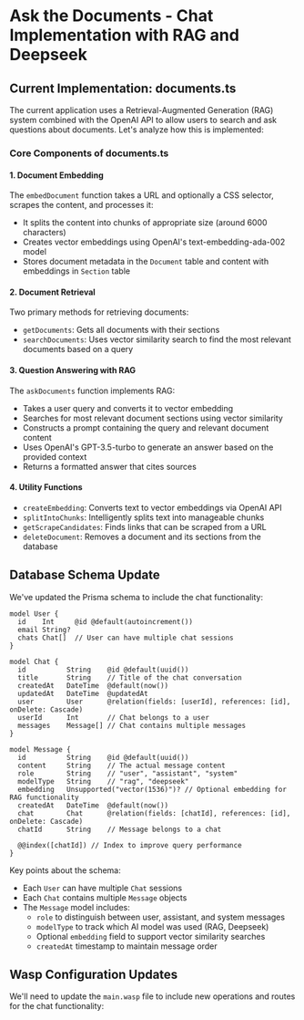 # Ask the Documents - Chat Implementation with RAG and Deepseek

## Current Implementation: documents.ts

The current application uses a Retrieval-Augmented Generation (RAG) system combined with the OpenAI API to allow users to search and ask questions about documents. Let's analyze how this is implemented:

### Core Components of documents.ts

#### 1. Document Embedding
The `embedDocument` function takes a URL and optionally a CSS selector, scrapes the content, and processes it:

- It splits the content into chunks of appropriate size (around 6000 characters)
- Creates vector embeddings using OpenAI's text-embedding-ada-002 model
- Stores document metadata in the `Document` table and content with embeddings in `Section` table

#### 2. Document Retrieval
Two primary methods for retrieving documents:

- `getDocuments`: Gets all documents with their sections
- `searchDocuments`: Uses vector similarity search to find the most relevant documents based on a query

#### 3. Question Answering with RAG
The `askDocuments` function implements RAG:

- Takes a user query and converts it to vector embedding
- Searches for most relevant document sections using vector similarity
- Constructs a prompt containing the query and relevant document content
- Uses OpenAI's GPT-3.5-turbo to generate an answer based on the provided context
- Returns a formatted answer that cites sources

#### 4. Utility Functions
- `createEmbedding`: Converts text to vector embeddings via OpenAI API
- `splitIntoChunks`: Intelligently splits text into manageable chunks
- `getScrapeCandidates`: Finds links that can be scraped from a URL
- `deleteDocument`: Removes a document and its sections from the database

## Database Schema Update

We've updated the Prisma schema to include the chat functionality:

```prisma
model User {
  id    Int     @id @default(autoincrement())
  email String?
  chats Chat[]  // User can have multiple chat sessions
}

model Chat {
  id          String    @id @default(uuid())
  title       String    // Title of the chat conversation
  createdAt   DateTime  @default(now())
  updatedAt   DateTime  @updatedAt
  user        User      @relation(fields: [userId], references: [id], onDelete: Cascade)
  userId      Int       // Chat belongs to a user
  messages    Message[] // Chat contains multiple messages
}

model Message {
  id          String    @id @default(uuid())
  content     String    // The actual message content
  role        String    // "user", "assistant", "system"
  modelType   String    // "rag", "deepseek"
  embedding   Unsupported("vector(1536)")? // Optional embedding for RAG functionality
  createdAt   DateTime  @default(now())
  chat        Chat      @relation(fields: [chatId], references: [id], onDelete: Cascade)
  chatId      String    // Message belongs to a chat
  
  @@index([chatId]) // Index to improve query performance
}
```

Key points about the schema:
- Each `User` can have multiple `Chat` sessions
- Each `Chat` contains multiple `Message` objects
- The `Message` model includes:
  - `role` to distinguish between user, assistant, and system messages
  - `modelType` to track which AI model was used (RAG, Deepseek)
  - Optional `embedding` field to support vector similarity searches
  - `createdAt` timestamp to maintain message order

## Wasp Configuration Updates

We'll need to update the `main.wasp` file to include new operations and routes for the chat functionality:
